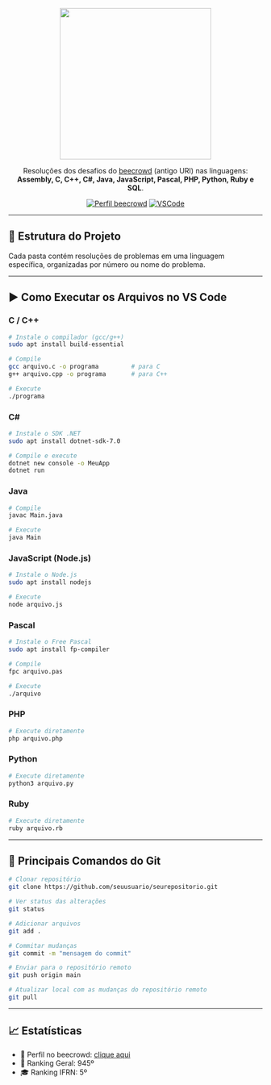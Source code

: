 <p align="center">
  <img src="https://images.crunchbase.com/image/upload/c_pad,f_auto,q_auto:eco,dpr_1/w7dcihvaipthnr6qbv6z" width="300px" />
</p>

<p align="center">
  Resoluções dos desafios do <a href="https://www.beecrowd.com.br">beecrowd</a> (antigo URI) nas linguagens:
  <strong>Assembly, C, C++, C#, Java, JavaScript, Pascal, PHP, Python, Ruby e SQL</strong>.
</p>

<p align="center">
  <a href="https://www.beecrowd.com.br/judge/pt/profile/230691" target="_blank"><img src="https://img.shields.io/badge/beecrowd%20perfil-945º%20geral%20%7C%205º%20IFRN-blueviolet?style=for-the-badge" alt="Perfil beecrowd" /></a>
  <a href="https://code.visualstudio.com/" target="_blank"><img src="https://img.shields.io/badge/Editor-VSCode-007ACC?style=for-the-badge&logo=visualstudiocode" alt="VSCode" /></a>
</p>

---

## 📂 Estrutura do Projeto

Cada pasta contém resoluções de problemas em uma linguagem específica, organizadas por número ou nome do problema.

---

## ▶️ Como Executar os Arquivos no VS Code

### C / C++
```bash
# Instale o compilador (gcc/g++)
sudo apt install build-essential

# Compile
gcc arquivo.c -o programa         # para C
g++ arquivo.cpp -o programa       # para C++

# Execute
./programa
```

### C#
```bash
# Instale o SDK .NET
sudo apt install dotnet-sdk-7.0

# Compile e execute
dotnet new console -o MeuApp
dotnet run
```

### Java
```bash
# Compile
javac Main.java

# Execute
java Main
```

### JavaScript (Node.js)
```bash
# Instale o Node.js
sudo apt install nodejs

# Execute
node arquivo.js
```

### Pascal
```bash
# Instale o Free Pascal
sudo apt install fp-compiler

# Compile
fpc arquivo.pas

# Execute
./arquivo
```

### PHP
```bash
# Execute diretamente
php arquivo.php
```

### Python
```bash
# Execute diretamente
python3 arquivo.py
```

### Ruby
```bash
# Execute diretamente
ruby arquivo.rb
```

---

## 🧠 Principais Comandos do Git

```bash
# Clonar repositório
git clone https://github.com/seuusuario/seurepositorio.git

# Ver status das alterações
git status

# Adicionar arquivos
git add .

# Commitar mudanças
git commit -m "mensagem do commit"

# Enviar para o repositório remoto
git push origin main

# Atualizar local com as mudanças do repositório remoto
git pull
```

---

## 📈 Estatísticas

- 🧠 Perfil no beecrowd: [clique aqui](https://www.beecrowd.com.br/judge/pt/profile/230691)
- 🏅 Ranking Geral: 945º
- 🎓 Ranking IFRN: 5º


